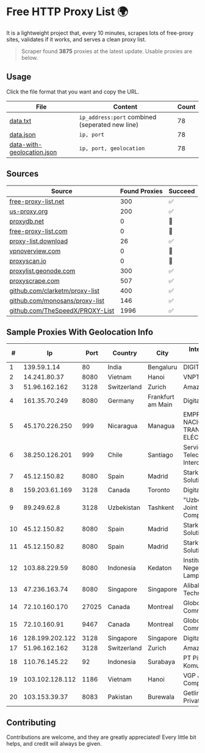 
# Free HTTP Proxy List 🌍

It is a lightweight project that, every 10 minutes, scrapes lots of free-proxy sites, validates if it works, and serves a clean proxy list.


> Scraper found **3875** proxies at the latest update. Usable proxies are below.

## Usage

Click the file format that you want and copy the URL.


|File|Content|Count|
|----|-------|-----|
|[data.txt](https://raw.githubusercontent.com/themiralay/Proxy-List-World/master/data.txt)|`ip_address:port` combined (seperated new line)|78|
|[data.json](https://raw.githubusercontent.com/themiralay/Proxy-List-World/master/data.json)|`ip, port`|78|
|[data-with-geolocation.json](https://raw.githubusercontent.com/themiralay/Proxy-List-World/master/data-with-geolocation.json)|`ip, port, geolocation`|78|

## Sources

|Source|Found Proxies|Succeed|
|------|-------------|-------|
|[free-proxy-list.net](https://free-proxy-list.net)|300|✅|
|[us-proxy.org](https://www.us-proxy.org)|200|✅|
|[proxydb.net](http://proxydb.net)|0|🚫|
|[free-proxy-list.com](https://free-proxy-list.com/?page=&port=&type%5B%5D=http&type%5B%5D=https&up_time=0&search=Search)|0|🚫|
|[proxy-list.download](https://www.proxy-list.download/HTTP)|26|✅|
|[vpnoverview.com](https://vpnoverview.com/privacy/anonymous-browsing/free-proxy-servers)|0|🚫|
|[proxyscan.io](https://www.proxyscan.io)|0|🚫|
|[proxylist.geonode.com](https://proxylist.geonode.com/api/proxy-list?limit=300&page=1&sort_by=lastChecked&sort_type=desc&protocols=http,https)|300|✅|
|[proxyscrape.com](https://api.proxyscrape.com/v2/?request=displayproxies&protocol=http&timeout=10000&country=all&ssl=all&anonymity=all)|507|✅|
|[github.com/clarketm/proxy-list](https://raw.githubusercontent.com/clarketm/proxy-list/master/proxy-list-raw.txt)|400|✅|
|[github.com/monosans/proxy-list](https://raw.githubusercontent.com/monosans/proxy-list/main/proxies/http.txt)|146|✅|
|[github.com/TheSpeedX/PROXY-List](https://raw.githubusercontent.com/TheSpeedX/PROXY-List/master/http.txt)|1996|✅|


## Sample Proxies With Geolocation Info

|#|Ip|Port|Country|City|Internet Service Provider|
|-|--|----|-------|----|-------------------------|
|1|139.59.1.14|80|India|Bengaluru|DIGITALOCEAN|
|2|14.241.80.37|8080|Vietnam|Hanoi|VNPT|
|3|51.96.162.162|3128|Switzerland|Zurich|Amazon.com, Inc.|
|4|161.35.70.249|8080|Germany|Frankfurt am Main|DigitalOcean, LLC|
|5|45.170.226.250|999|Nicaragua|Managua|EMPRESA NACIONAL DE TRANSMISIÓN ELÉCTRICA|
|6|38.250.126.201|999|Chile|Santiago|Servicios De Telecomunicaciones Intercable Ltda.|
|7|45.12.150.82|8080|Spain|Madrid|Stark Industries Solutions LTD|
|8|159.203.61.169|3128|Canada|Toronto|DigitalOcean, LLC|
|9|89.249.62.8|3128|Uzbekistan|Tashkent|"Uzbektelekom" Joint Stock Company|
|10|45.12.150.82|8080|Spain|Madrid|Stark Industries Solutions LTD|
|11|45.12.150.82|8080|Spain|Madrid|Stark Industries Solutions LTD|
|12|103.88.229.59|8080|Indonesia|Kedaton|Institut Agama Islam Negeri Raden Intan Lampung|
|13|47.236.163.74|8080|Singapore|Singapore|Alibaba (US) Technology Co., Ltd.|
|14|72.10.160.170|27025|Canada|Montreal|GloboTech Communications|
|15|72.10.160.91|9467|Canada|Montreal|GloboTech Communications|
|16|128.199.202.122|3128|Singapore|Singapore|DigitalOcean, LLC|
|17|51.96.162.162|3128|Switzerland|Zurich|Amazon.com, Inc.|
|18|110.76.145.22|92|Indonesia|Surabaya|PT Pika Media Komunika|
|19|103.102.128.112|1186|Vietnam|Hanoi|VGP Joint Stock Company|
|20|103.153.39.37|8083|Pakistan|Burewala|Getlinks (SMC-Private) Limited|



## Contributing

Contributions are welcome, and they are greatly appreciated! Every
little bit helps, and credit will always be given.

